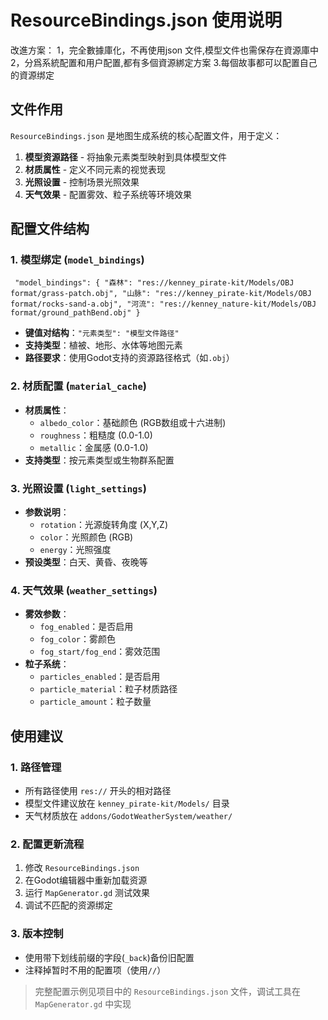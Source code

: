 # ResourceBindings.json 使用说明
改進方案：
1，完全數據庫化，不再使用json 文件,模型文件也需保存在資源庫中
2，分爲系統配置和用户配置,都有多個資源綁定方案
3.每個故事都可以配置自己的資源绑定

## 文件作用
`ResourceBindings.json` 是地图生成系统的核心配置文件，用于定义：
1. **模型资源路径** - 将抽象元素类型映射到具体模型文件
2. **材质属性** - 定义不同元素的视觉表现
3. **光照设置** - 控制场景光照效果
4. **天气效果** - 配置雾效、粒子系统等环境效果

## 配置文件结构

### 1. 模型绑定 (`model_bindings`)
```
 "model_bindings": { "森林": "res://kenney_pirate-kit/Models/OBJ format/grass-patch.obj", "山脉": "res://kenney_pirate-kit/Models/OBJ format/rocks-sand-a.obj", "河流": "res://kenney_nature-kit/Models/OBJ format/ground_pathBend.obj" }
````

- **键值对结构**：`"元素类型": "模型文件路径"`
- **支持类型**：植被、地形、水体等地图元素
- **路径要求**：使用Godot支持的资源路径格式（如`.obj`）

### 2. 材质配置 (`material_cache`)

- **材质属性**：
	- `albedo_color`：基础颜色 (RGB数组或十六进制)
	- `roughness`：粗糙度 (0.0-1.0)
	- `metallic`：金属感 (0.0-1.0)
- **支持类型**：按元素类型或生物群系配置

### 3. 光照设置 (`light_settings`)
- **参数说明**：
	- `rotation`：光源旋转角度 (X,Y,Z)
	- `color`：光照颜色 (RGB)
	- `energy`：光照强度
- **预设类型**：白天、黄昏、夜晚等

### 4. 天气效果 (`weather_settings`)
- **雾效参数**：
	- `fog_enabled`：是否启用
	- `fog_color`：雾颜色
	- `fog_start/fog_end`：雾效范围
- **粒子系统**：
	- `particles_enabled`：是否启用
	- `particle_material`：粒子材质路径
	- `particle_amount`：粒子数量

## 使用建议

### 1. 路径管理
- 所有路径使用 `res://` 开头的相对路径
- 模型文件建议放在 `kenney_pirate-kit/Models/` 目录
- 天气材质放在 `addons/GodotWeatherSystem/weather/`

### 2. 配置更新流程
1. 修改 `ResourceBindings.json`
2. 在Godot编辑器中重新加载资源
3. 运行 `MapGenerator.gd` 测试效果
4. 调试不匹配的资源绑定

### 3. 版本控制
- 使用带下划线前缀的字段(`_back`)备份旧配置
- 注释掉暂时不用的配置项（使用`//`）

> 完整配置示例见项目中的 `ResourceBindings.json` 文件，调试工具在 `MapGenerator.gd` 中实现

